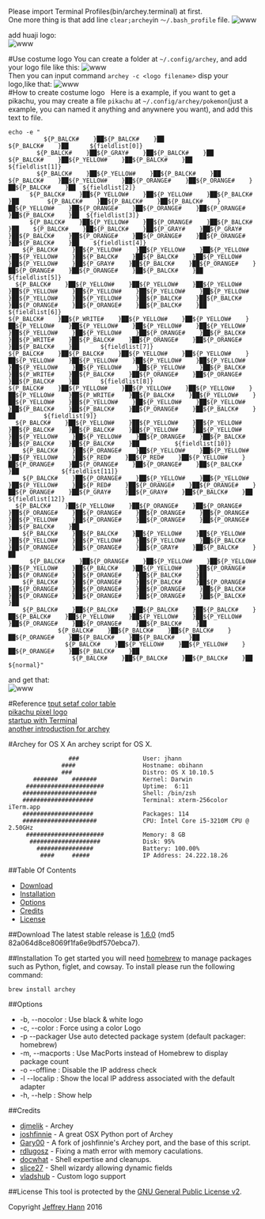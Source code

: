 Please import Terminal Profiles(bin/archey.terminal) at first.  
One more thing is that add line `clear;archey`in `～/.bash_profile` file.
![www](233.png)

add huaji logo:  
![www](236.png)

#Use costume logo
You can create a folder at `~/.config/archey`, and add your logo file like this:
![www](234.png)  
Then you can input command `archey -c <logo filename>` disp your logo,like that:
![www](232.png)  
#How to create costume logo  
Here is a example, if you want to get a pikachu, you may create a file `pikachu` at `~/.config/archey/pokemon`(just a example, you can named it anything and anywnere you want), and add this text to file. 
```
echo -e "
          ${P_BALCK#    }██${P_BALCK#    }██                  ${P_BALCK#    }██      ${fieldlist[0]}
        ${P_BALCK#    }██${P_GRAY#    }██${P_BALCK#    }██                ${P_BALCK#    }██${P_YELLOW#    }██${P_BALCK#    }██    ${fieldlist[1]}
        ${P_BALCK#    }██${P_YELLOW#    }██${P_BALCK#    }██              ${P_BALCK#    }██${P_YELLOW#    }██${P_ORANGE#    }██${P_ORANGE#    }██${P_BALCK#    }██  ${fieldlist[2]}
      ${P_BALCK#    }██${P_YELLOW#    }██${P_YELLOW#    }██${P_BALCK#    }██        ${P_BALCK#    }██${P_BALCK#    }██${P_BALCK#    }██${P_YELLOW#    }██${P_ORANGE#    }██${P_ORANGE#    }██${P_ORANGE#    }██${P_BALCK#    }██  ${fieldlist[3]}
      ${P_BALCK#    }██${P_YELLOW#    }██${P_ORANGE#    }██${P_BALCK#    }██    ${P_BALCK#    }██${P_BALCK#    }██${P_GRAY#    }██${P_GRAY#    }██${P_BALCK#    }██${P_ORANGE#    }██${P_ORANGE#    }██${P_ORANGE#    }██${P_BALCK#    }██    ${fieldlist[4]}
    ${P_BALCK#    }██${P_YELLOW#    }██${P_YELLOW#    }██${P_YELLOW#    }██${P_YELLOW#    }██${P_BALCK#    }██${P_BALCK#    }██${P_YELLOW#    }██${P_YELLOW#    }██${P_GRAY#    }██${P_BALCK#    }██${P_ORANGE#    }██${P_ORANGE#    }██${P_ORANGE#    }██${P_BALCK#    }██      ${fieldlist[5]}
  ${P_BALCK#    }██${P_YELLOW#    }██${P_YELLOW#    }██${P_YELLOW#    }██${P_YELLOW#    }██${P_YELLOW#    }██${P_YELLOW#    }██${P_YELLOW#    }██${P_YELLOW#    }██${P_YELLOW#    }██${P_BALCK#    }██${P_BALCK#    }██${P_ORANGE#    }██${P_ORANGE#    }██${P_BALCK#    }██        ${fieldlist[6]}
${P_BALCK#    }██${P_WRITE#    }██${P_YELLOW#    }██${P_YELLOW#    }██${P_YELLOW#    }██${P_YELLOW#    }██${P_YELLOW#    }██${P_YELLOW#    }██${P_YELLOW#    }██${P_YELLOW#    }██${P_ORANGE#    }██${P_BALCK#    }██${P_WRITE#    }██${P_BALCK#    }██${P_ORANGE#    }██${P_ORANGE#    }██${P_BALCK#    }██      ${fieldlist[7]}
${P_BALCK#    }██${P_BALCK#    }██${P_YELLOW#    }██${P_YELLOW#    }██${P_YELLOW#    }██${P_YELLOW#    }██${P_YELLOW#    }██${P_YELLOW#    }██${P_YELLOW#    }██${P_YELLOW#    }██${P_YELLOW#    }██${P_BALCK#    }██${P_WRITE#    }██${P_BALCK#    }██${P_ORANGE#    }██${P_ORANGE#    }██${P_BALCK#    }██      ${fieldlist[8]}
${P_BALCK#    }██${P_YELLOW#    }██${P_YELLOW#    }██${P_YELLOW#    }██${P_YELLOW#    }██${P_WRITE#    }██${P_BALCK#    }██${P_YELLOW#    }██${P_YELLOW#    }██${P_YELLOW#    }██${P_YELLOW#    }██${P_YELLOW#    }██${P_BALCK#    }██${P_BALCK#    }██${P_ORANGE#    }██${P_BALCK#    }██        ${fieldlist[9]}
  ${P_BALCK#    }██${P_YELLOW#    }██${P_YELLOW#    }██${P_YELLOW#    }██${P_BALCK#    }██${P_BALCK#    }██${P_YELLOW#    }██${P_YELLOW#    }██${P_YELLOW#    }██${P_YELLOW#    }██${P_ORANGE#    }██${P_BALCK#    }██${P_BALCK#    }██${P_BALCK#    }██          ${fieldlist[10]}
    ${P_BALCK#    }██${P_ORANGE#    }██${P_YELLOW#    }██${P_YELLOW#    }██${P_YELLOW#    }██${P_RED#    }██${P_RED#    }██${P_YELLOW#    }██${P_ORANGE#    }██${P_ORANGE#    }██${P_ORANGE#    }██${P_BALCK#    }██            ${fieldlist[11]}
    ${P_BALCK#    }██${P_ORANGE#    }██${P_YELLOW#    }██${P_YELLOW#    }██${P_YELLOW#    }██${P_RED#    }██${P_ORANGE#    }██${P_ORANGE#    }██${P_ORANGE#    }██${P_GRAY#    }██${P_GRAY#    }██${P_BALCK#    }██                ${fieldlist[12]}
  ${P_BALCK#    }██${P_YELLOW#    }██${P_ORANGE#    }██${P_ORANGE#    }██${P_ORANGE#    }██${P_ORANGE#    }██${P_ORANGE#    }██${P_ORANGE#    }██${P_YELLOW#    }██${P_ORANGE#    }██${P_ORANGE#    }██${P_ORANGE#    }██${P_BALCK#    }██          
    ${P_BALCK#    }██${P_BALCK#    }██${P_YELLOW#    }██${P_YELLOW#    }██${P_YELLOW#    }██${P_YELLOW#    }██${P_YELLOW#    }██${P_BALCK#    }██${P_ORANGE#    }██${P_ORANGE#    }██${P_GRAY#    }██${P_BALCK#    }██        
      ${P_BALCK#    }██${P_ORANGE#    }██${P_YELLOW#    }██${P_YELLOW#    }██${P_YELLOW#    }██${P_BALCK#    }██${P_YELLOW#    }██${P_ORANGE#    }██${P_ORANGE#    }██${P_ORANGE#    }██${P_BALCK#    }██        
    ${P_BALCK#    }██${P_ORANGE#    }██${P_BALCK#    }██${P_ORANGE#    }██${P_ORANGE#    }██${P_ORANGE#    }██${P_ORANGE#    }██${P_BALCK#    }██${P_ORANGE#    }██${P_ORANGE#    }██${P_ORANGE#    }██${P_BALCK#    }██      
    ${P_BALCK#    }██${P_BALCK#    }██${P_BALCK#    }██${P_BALCK#    }██${P_BALCK#    }██${P_YELLOW#    }██${P_YELLOW#    }██${P_YELLOW#    }██${P_ORANGE#    }██${P_ORANGE#    }██${P_BALCK#    }██        
              ${P_BALCK#    }██${P_BALCK#    }██${P_BALCK#    }██${P_ORANGE#    }██${P_BALCK#    }██${P_BALCK#    }██      
                ${P_BALCK#    }██${P_YELLOW#    }██${P_YELLOW#    }██${P_ORANGE#    }██${P_BALCK#    }██        
                  ${P_BALCK#    }██${P_BALCK#    }██${P_BALCK#    }██             
${normal}"
```
and get that:  
![www](235.png)

#Reference
[tput setaf color table](http://unix.stackexchange.com/questions/269077/tput-setaf-color-table-how-to-determine-color-codes)  
[pikachu pixel logo](http://theinspirationblog.net/round-ups/yellow-belly-cute-pikachu-pixel-art/attachment/pikachu-pixel-2/)  
[startup with Terminal](https://www.zhihu.com/question/28355713)  
[another introduction for archey](http://aicdg.com/linux/2016/05/18/atchey-term.html)     

#Archey for OS X
An archey script for OS X.

```
                 ###                  User: jhann
               ####                   Hostname: obihann
               ###                    Distro: OS X 10.10.5
       #######    #######             Kernel: Darwin
     ######################           Uptime:  6:11
    #####################             Shell: /bin/zsh
    ####################              Terminal: xterm-256color iTerm.app
    ####################              Packages: 114
    #####################             CPU: Intel Core i5-3210M CPU @ 2.50GHz
     ######################           Memory: 8 GB
      ####################            Disk: 95%
        ################              Battery: 100.00%
         ####     #####               IP Address: 24.222.18.26
```

##Table Of Contents
* [Download](#download)
* [Installation](#installation)
* [Options](#options)
* [Credits](#credits)
* [License](#license)

##Download
The latest stable release is [1.6.0](https://github.com/obihann/archey-osx/archive/1.6.0.tar.gz) (md5 82a064d8ce8069f1fa6e9bdf570ebca7).

##Installation
To get started you will need [homebrew](http://brew.sh/) to manage packages such as Python, figlet, and cowsay. To install please run the following command:

```
brew install archey
```

##Options
* -b,  --nocolor : Use black & white logo
* -c,  --color   : Force using a color Logo
* -p   --packager  Use auto detected package system (default packager: homebrew)
* -m,  --macports : Use MacPorts instead of Homebrew to display package count
* -o   --offline : Disable the IP address check
* -l   --localip : Show the local IP address associated with the default adapter
* -h,  --help : Show help


##Credits
* [djmelik](https://github.com/djmelik/archey) - Archey
* [joshfinnie](https://github.com/joshfinnie/archey-osx) - A great OSX Python port of Archey
* [Gary00](https://github.com/Gary00/archey-osx) - A fork of joshfinnie's Archey port, and the base of this script.
* [rdlugosz](https://github.com/rdlugosz) - Fixing a math error with memory caculations.
* [docwhat](https://github.com/docwhat) - Shell expertise and cleanups.
* [slice27](https://github.com/slice27) - Shell wizardy allowing dynamic fields
* [vladshub](https://github.com/vladshub) - Custom logo support

##License
This tool is protected by the [GNU General Public License v2](http://www.gnu.org/licenses/gpl-2.0.html).

Copyright [Jeffrey Hann](http://jeffreyhann.ca/) 2016
